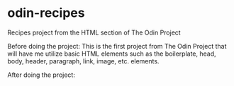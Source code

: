 # odin-recipes

Recipes project from the HTML section of The Odin Project

Before doing the project:
This is the first project from The Odin Project that will have me utilize
basic HTML elements such as the boilerplate, head, body, header, paragraph,
link, image, etc. elements.

After doing the project:
